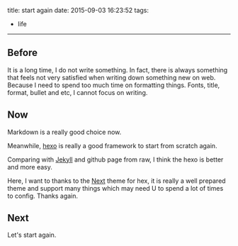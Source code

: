 title: start again
date: 2015-09-03 16:23:52
tags:
  - life
---

## Before

It is a long time, I do not write something. In fact, there is always something that feels not very satisfied when writing down something new on web. Because I need to spend too much time on formatting things. Fonts, title, format, bullet and etc, I cannot focus on writing.


## Now

Markdown is a really good choice now.

Meanwhile, [hexo](https://hexo.io) is really a good framework to start from scratch again.

Comparing with [Jekyll](https://github.com/jekyll/jekyll) and github page from raw, I think the hexo is better and more easy.


Here, I want to thanks to the [Next](https://github.com/iissnan/hexo-theme-next) theme for hex, it is really a well prepared theme and support many things which may need U to spend a lot of times to config. Thanks again.


## Next

Let's start again.

